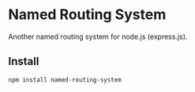 # Named Routing System
Another named routing system for node.js (express.js).

## Install

```
npm install named-routing-system
```
